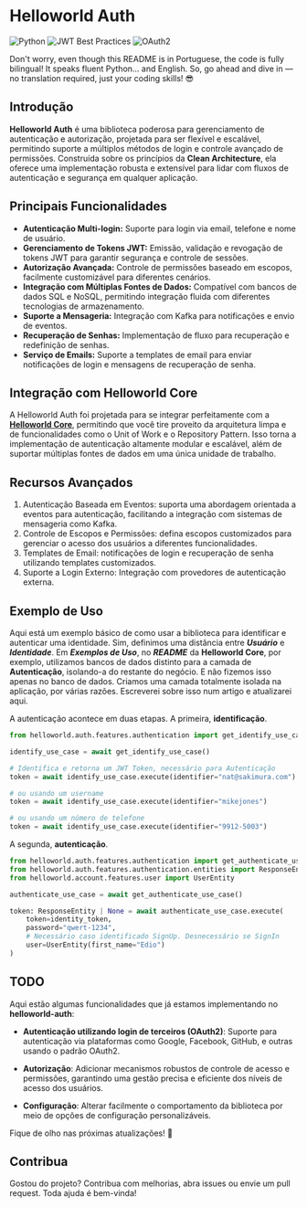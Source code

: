 # Helloworld Auth

![Python](https://img.shields.io/badge/Python-3.9%2B-blue?logo=python)
![JWT Best Practices](https://img.shields.io/badge/JWT-Best%20Practices-blue)
![OAuth2](https://img.shields.io/badge/OAuth2-Supported-brightgreen)

Don't worry, even though this README is in Portuguese, the code is fully bilingual! It speaks fluent Python... and English. So, go ahead and dive in — no translation required, just your coding skills! 😎

## Introdução
**Helloworld Auth** é uma biblioteca poderosa para gerenciamento de autenticação e autorização, projetada para ser flexível e escalável, permitindo suporte a múltiplos métodos de login e controle avançado de permissões. Construída sobre os princípios da **Clean Architecture**, ela oferece uma implementação robusta e extensível para lidar com fluxos de autenticação e segurança em qualquer aplicação.

## Principais Funcionalidades

- **Autenticação Multi-login:** Suporte para login via email, telefone e nome de usuário.
- **Gerenciamento de Tokens JWT:** Emissão, validação e revogação de tokens JWT para garantir segurança e controle de sessões.
- **Autorização Avançada:** Controle de permissões baseado em escopos, facilmente customizável para diferentes cenários.
- **Integração com Múltiplas Fontes de Dados:** Compatível com bancos de dados SQL e NoSQL, permitindo integração fluida com diferentes tecnologias de armazenamento.
- **Suporte a Mensageria:** Integração com Kafka para notificações e envio de eventos.
- **Recuperação de Senhas:** Implementação de fluxo para recuperação e redefinição de senhas.
- **Serviço de Emails:** Suporte a templates de email para enviar notificações de login e mensagens de recuperação de senha.


## Integração com Helloworld Core
A Helloworld Auth foi projetada para se integrar perfeitamente com a [**Helloworld Core**](https://github.com/edicleoline/helloworld-core), permitindo que você tire proveito da arquitetura limpa e de funcionalidades como o Unit of Work e o Repository Pattern. Isso torna a implementação de autenticação altamente modular e escalável, além de suportar múltiplas fontes de dados em uma única unidade de trabalho.

## Recursos Avançados
1. Autenticação Baseada em Eventos: suporta uma abordagem orientada a eventos para autenticação, facilitando a integração com sistemas de mensageria como Kafka.
2. Controle de Escopos e Permissões: defina escopos customizados para gerenciar o acesso dos usuários a diferentes funcionalidades.
3. Templates de Email: notificações de login e recuperação de senha utilizando templates customizados.
4. Suporte a Login Externo: Integração com provedores de autenticação externa.

## Exemplo de Uso

Aqui está um exemplo básico de como usar a biblioteca para identificar e autenticar uma identidade.
Sim, definimos uma distância entre ***Usuário*** e ***Identidade***. Em ***Exemplos de Uso***, no ***README*** da **Helloworld Core**, por exemplo, utilizamos bancos de dados distinto para a camada de **Autenticação**, isolando-a do restante do negócio.
E não fizemos isso apenas no banco de dados. Criamos uma camada totalmente isolada na aplicação, por várias razões. Escreverei sobre isso num artigo e atualizarei aqui. 

A autenticação acontece em duas etapas. A primeira, **identificação**.

```python
from helloworld.auth.features.authentication import get_identify_use_case

identify_use_case = await get_identify_use_case()

# Identifica e retorna um JWT Token, necessário para Autenticação
token = await identify_use_case.execute(identifier="nat@sakimura.com")

# ou usando um username
token = await identify_use_case.execute(identifier="mikejones")

# ou usando um número de telefone
token = await identify_use_case.execute(identifier="9912-5003")
```

A segunda, **autenticação**.

```python
from helloworld.auth.features.authentication import get_authenticate_use_case
from helloworld.auth.features.authentication.entities import ResponseEntity
from helloworld.account.features.user import UserEntity

authenticate_use_case = await get_authenticate_use_case()

token: ResponseEntity | None = await authenticate_use_case.execute(
    token=identity_token,
    password="qwert-1234",
    # Necessário caso identificado SignUp. Desnecessário se SignIn
    user=UserEntity(first_name="Edio")
)
```

## TODO

Aqui estão algumas funcionalidades que já estamos implementando no **helloworld-auth**:

- **Autenticação utilizando login de terceiros (OAuth2)**: Suporte para autenticação via plataformas como Google, Facebook, GitHub, e outras usando o padrão OAuth2.
  
- **Autorização**: Adicionar mecanismos robustos de controle de acesso e permissões, garantindo uma gestão precisa e eficiente dos níveis de acesso dos usuários.

- **Configuração**: Alterar facilmente o comportamento da biblioteca por meio de opções de configuração personalizáveis.

Fique de olho nas próximas atualizações! 🚀

## Contribua
Gostou do projeto? Contribua com melhorias, abra issues ou envie um pull request. Toda ajuda é bem-vinda!


